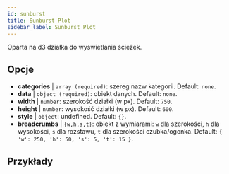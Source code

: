 ```yaml
---
id: sunburst
title: Sunburst Plot
sidebar_label: Sunburst Plot
---
```


Oparta na d3 działka do wyświetlania ścieżek.

## Opcje

* __categories__ | `array (required)`: szereg nazw kategorii. Default: `none`.
* __data__ | `object (required)`: obiekt danych. Default: `none`.
* __width__ | `number`: szerokość działki (w px). Default: `750`.
* __height__ | `number`: wysokość działki (w px). Default: `600`.
* __style__ | `object`: undefined. Default: `{}`.
* __breadcrumbs__ | `{w,h,s,t}`: obiekt z wymiarami: `w` dla szerokości, `h` dla wysokości, `s` dla rozstawu, `t` dla szerokości czubka/ogonka. Default: `{
  'w': 250,
  'h': 50,
  's': 5,
  't': 15
}`.


## Przykłady

```jsx live

```

